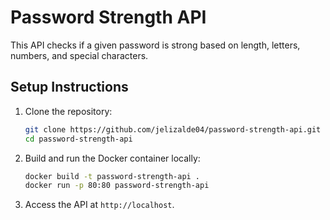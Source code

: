 # Password Strength API

This API checks if a given password is strong based on length, letters, numbers, and special characters.

## Setup Instructions

1. Clone the repository:
    ```bash
    git clone https://github.com/jelizalde04/password-strength-api.git
    cd password-strength-api
    ```

2. Build and run the Docker container locally:
    ```bash
    docker build -t password-strength-api .
    docker run -p 80:80 password-strength-api
    ```

3. Access the API at `http://localhost`.

